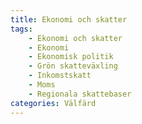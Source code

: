 ```yaml
---
title: Ekonomi och skatter
tags:
    - Ekonomi och skatter
    - Ekonomi
    - Ekonomisk politik
    - Grön skatteväxling
    - Inkomstskatt
    - Moms
    - Regionala skattebaser
categories: Välfärd
---
```

